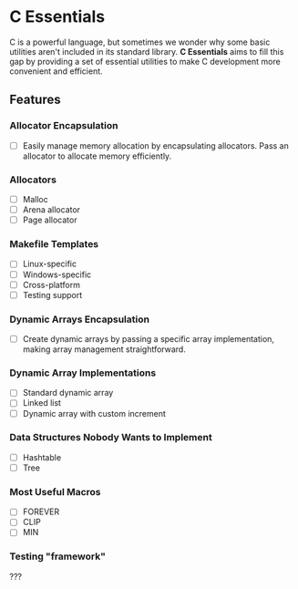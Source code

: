 # C Essentials

C is a powerful language, but sometimes we wonder why some basic utilities aren't included in its standard library. **C Essentials** aims to fill this gap by providing a set of essential utilities to make C development more convenient and efficient.
## Features

### Allocator Encapsulation
- [ ] Easily manage memory allocation by encapsulating allocators. Pass an allocator to allocate memory efficiently.

### Allocators
- [ ] Malloc
- [ ] Arena allocator
- [ ] Page allocator

### Makefile Templates
- [ ] Linux-specific
- [ ] Windows-specific
- [ ] Cross-platform
- [ ] Testing support

### Dynamic Arrays Encapsulation
- [ ] Create dynamic arrays by passing a specific array implementation, making array management straightforward.

### Dynamic Array Implementations
- [ ] Standard dynamic array
- [ ] Linked list
- [ ] Dynamic array with custom increment

### Data Structures Nobody Wants to Implement
- [ ] Hashtable
- [ ] Tree

### Most Useful Macros
- [ ] FOREVER
- [ ] CLIP
- [ ] MIN

### Testing "framework"
???
